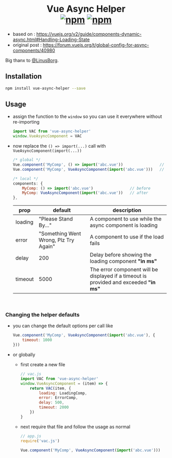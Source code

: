<h1 align="center">
    Vue Async Helper
    <br>
    <a href="https://www.npmjs.com/package/vue-async-helper"><img src="https://img.shields.io/npm/v/vue-async-helper.svg?style=for-the-badge" alt="npm" /></a> <a href="https://www.npmjs.com/package/vue-async-helper"><img src="https://img.shields.io/npm/dt/vue-async-helper.svg?style=for-the-badge" alt="npm" /></a>
</h1>

- based on : https://vuejs.org/v2/guide/components-dynamic-async.html#Handling-Loading-State
- original post : https://forum.vuejs.org/t/global-config-for-async-components/40980

Big thanx to [@LinusBorg](https://github.com/LinusBorg).

## Installation

```bash
npm install vue-async-helper --save
```

## Usage

- assign the function to the `window` so you can use it everywhere without re-importing

    ```js
    import VAC from 'vue-async-helper'
    window.VueAsyncComponent = VAC
    ```

- now replace the `() => import(...)` call with `VueAsyncComponent(import(...))`

    ```js
    /* global */
    Vue.component('MyComp', () => import('abc.vue'))                // before
    Vue.component('MyComp', VueAsyncComponent(import('abc.vue')))   // after

    /* local */
    components: {
        MyComp: () => import('abc.vue')                // before
        MyComp: VueAsyncComponent(import('abc.vue'))   // after
    },
    ```

    |   prop  |                default                |                                       description                                       |
    |---------|---------------------------------------|-----------------------------------------------------------------------------------------|
    | loading | "Please Stand By..."                  | A component to use while the async component is loading                                 |
    | error   | "Something Went Wrong, Plz Try Again" | A component to use if the load fails                                                    |
    | delay   | 200                                   | Delay before showing the loading component **"in ms"**                                  |
    | timeout | 5000                                  | The error component will be displayed if a timeout is provided and exceeded **"in ms"** |

<br>

### Changing the helper defaults

- you can change the default options per call like
    ```js
    Vue.component('MyComp', VueAsyncComponent(import('abc.vue'), {
        timeout: 1000
    }))
    ```

- or globally
    - first create a new file
        ```js
        // vac.js
        import VAC from 'vue-async-helper'
        window.VueAsyncComponent = (item) => {
            return VAC(item, {
                loading: LoadingComp,
                error: ErrorComp,
                delay: 500,
                timeout: 2000
            })
        }
        ```

    - next require that file and follow the usage as normal
        ```js
        // app.js
        require('vac.js')

        Vue.component('MyComp', VueAsyncComponent(import('abc.vue')))
        ```
